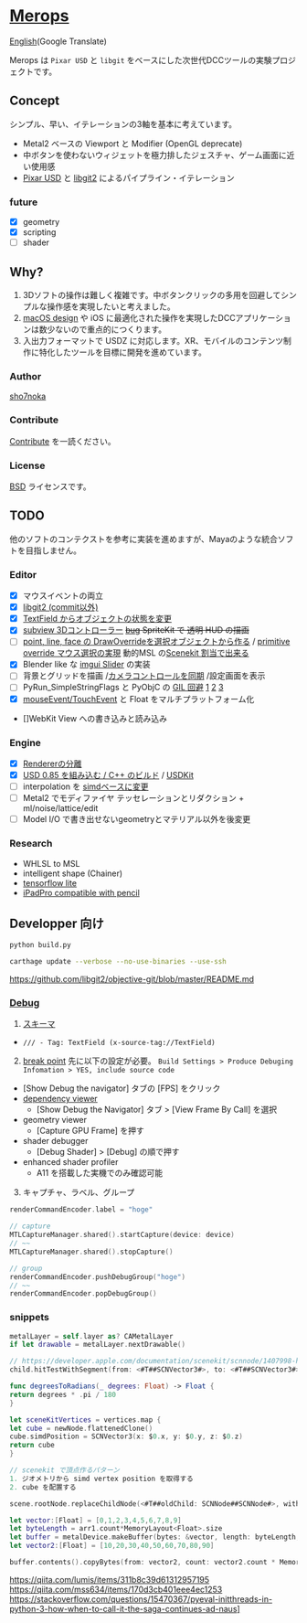 # [Merops](https://github.com/sho7noka/Merops)

[English](https://translate.google.com/translate?sl=ja&tl=en&u=https://github.com/sho7noka/Merops)(Google Translate)

Merops は `Pixar USD` と `libgit` をベースにした次世代DCCツールの実験プロジェクトです。

## Concept
シンプル、早い、イテレーションの3軸を基本に考えています。
- Metal2 ベースの Viewport と Modifier (OpenGL deprecate)
- 中ボタンを使わないウィジェットを極力排したジェスチャ、ゲーム画面に近い使用感
- [Pixar USD](https://github.com/PixarAnimationStudios/USD) と [libgit2](https://github.com/libgit2/objective-git) によるパイプライン・イテレーション

### future
- [x] geometry
- [x] scripting
- [ ] shader 

## Why?
1. 3Dソフトの操作は難しく複雑です。中ボタンクリックの多用を回避してシンプルな操作感を実現したいと考えました。
2. [macOS design](https://developer.apple.com/design/human-interface-guidelines/macos/overview/themes/) や iOS に最適化された操作を実現したDCCアプリケーションは数少ないので重点的につくります。
3. 入出力フォーマットで USDZ に対応します。XR、モバイルのコンテンツ制作に特化したツールを目標に開発を進めています。

### Author
[sho7noka](mailto:shosumioka@gmail.com)

### Contribute
[Contribute](../Contribute.md) を一読ください。

### License
[BSD](../License.md) ライセンスです。


## TODO
他のソフトのコンテクストを参考に実装を進めますが、Mayaのような統合ソフトを目指しません。

### Editor
- [x] マウスイベントの両立
- [x] [libgit2 (commit以外)](x-source-tag://libgit)
- [x] [TextField からオブジェクトの状態を変更](x-source-tag://TextField)
- [x] [subview 3Dコントローラー](x-source-tag://addSubView) ~~[bug](https://stackoverflow.com/questions/47517902/pixel-format-error-with-scenekit-spritekit-overlay-on-iphone-x) SpriteKit で 透明 HUD の描画~~
- [ ] [point, line, face の DrawOverrideを選択オブジェクトから作る](x-source-tag://DrawOverride) / [primitive override マウス選択の実現](https://cedil.cesa.or.jp/cedil_sessions/view/1828)  動的MSL の[Scenekit 割当で出来る](https://qiita.com/shu223/items/b5729fdf1d95721d07b7)
- [x] Blender like な [imgui Slider](https://github.com/mnmly/Swift-imgui) の実装
- [ ] 背景とグリッドを描画 /[カメラコントロールを同期](https://developer.apple.com/videos/play/wwdc2017/604/?time=789) /設定画面を表示
- [ ] PyRun_SimpleStringFlags と PyObjC の [GIL 回避](x-source-tag://gil)   [1](http://pyobjc-dev.narkive.com/EgqnPAdl/crash-with-pyobjc-1-1-when-i-call-recursively-pyrun-simplestring) [2](https://www.hardcoded.net/articles/) [3](https://www.hardcoded.net/articles/embedding-python-in-objc)
- [x] [mouseEvent/TouchEvent](https://qiita.com/RichQiitaJp/items/79a52c55c9762b60f292) と Float をマルチプラットフォーム化
- []WebKit View への書き込みと読み込み

### Engine
- [x] [Rendererの分離](x-source-tag://engine)
- [x] [USD 0.85 を組み込む / C++ のビルド](https://github.com/mzyy94/ARKit-Live2D) / [USDKit](https://github.com/superfunc/USDKit)
- [ ] interpolation を [simdベースに変更](https://developer.apple.com/videos/play/wwdc2018/701/) 
- [ ] Metal2 でモディファイヤ テッセレーションとリダクション + ml/noise/lattice/edit 
- [ ] Model I/O で書き出せないgeometryとマテリアル以外を後変更

### Research
- WHLSL to MSL
- intelligent shape (Chainer)
- [tensorflow lite](https://medium.com/tensorflow/tensorflow-lite-now-faster-with-mobile-gpus-developer-preview-e15797e6dee7)
- [iPadPro compatible with pencil](https://developer.apple.com/videos/play/wwdc2016/220/)

## Developper 向け

```bash
python build.py
```

```bash
carthage update --verbose --no-use-binaries --use-ssh
```

https://github.com/libgit2/objective-git/blob/master/README.md


### [Debug](https://developer.apple.com/videos/play/wwdc2018/608/)

1. [スキーマ](https://cocoaengineering.com/2018/01/01/some-useful-url-schemes-in-xcode-9/)
- `/// - Tag: TextField (x-source-tag://TextField)`

2. [break point](https://qiita.com/shu223/items/1e88d19fbb31298146ca)
先に以下の設定が必要。
`Build Settings > Produce Debuging Infomation > YES, include source code`

- [Show Debug the navigator] タブの [FPS] をクリック
- [dependency viewer](https://developer.apple.com/documentation/metal/tools_profiling_and_debugging/seeing_a_frame_s_render_passes_with_the_dependency_viewer)
    - [Show Debug the Navigator] タブ > [View Frame By Call] を選択
- geometry viewer
    - [Capture GPU Frame] を押す
- shader debugger
    - [Debug Shader] > [Debug] の順で押す
- enhanced shader profiler
    - A11 を搭載した実機でのみ確認可能

3. キャプチャ、ラベル、グループ
```swift
renderCommandEncoder.label = "hoge"

// capture
MTLCaptureManager.shared().startCapture(device: device)
// ~~
MTLCaptureManager.shared().stopCapture()

// group
renderCommandEncoder.pushDebugGroup("hoge")
// ~~
renderCommandEncoder.popDebugGroup()
```

### snippets
```swift
metalLayer = self.layer as? CAMetalLayer
if let drawable = metalLayer.nextDrawable()

// https://developer.apple.com/documentation/scenekit/scnnode/1407998-hittestwithsegment
child.hitTestWithSegment(from: <#T##SCNVector3#>, to: <#T##SCNVector3#>, options: <#T##[String : Any]?#>)

func degreesToRadians(_ degrees: Float) -> Float {
return degrees * .pi / 180
}

let sceneKitVertices = vertices.map {
let cube = newNode.flattenedClone()
cube.simdPosition = SCNVector3(x: $0.x, y: $0.y, z: $0.z)
return cube
}

// scenekit で頂点作るパターン
1. ジオメトリから simd vertex position を取得する
2. cube を配置する

scene.rootNode.replaceChildNode(<#T##oldChild: SCNNode##SCNNode#>, with: <#T##SCNNode#>)

let vector:[Float] = [0,1,2,3,4,5,6,7,8,9]   
let byteLength = arr1.count*MemoryLayout<Float>.size
let buffer = metalDevice.makeBuffer(bytes: &vector, length: byteLength, options: MTLResourceOptions())
let vector2:[Float] = [10,20,30,40,50,60,70,80,90]

buffer.contents().copyBytes(from: vector2, count: vector2.count * MemoryLayout<Float>.stride)
```

https://qiita.com/lumis/items/311b8c39d61312957195
https://qiita.com/mss634/items/170d3cb401eee4ec1253
https://stackoverflow.com/questions/15470367/pyeval-initthreads-in-python-3-how-when-to-call-it-the-saga-continues-ad-naus]
